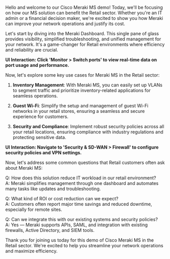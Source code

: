 Hello and welcome to our Cisco Meraki MS demo! Today, we'll be focusing on how our MS solution can benefit the Retail sector. Whether you're an IT admin or a financial decision maker, we're excited to show you how Meraki can improve your network operations and justify its cost.

Let's start by diving into the Meraki Dashboard. This single pane of glass provides visibility, simplified troubleshooting, and unified management for your network. It's a game-changer for Retail environments where efficiency and reliability are crucial.

**UI Interaction: Click 'Monitor > Switch ports' to view real-time data on port usage and performance.**

Now, let's explore some key use cases for Meraki MS in the Retail sector:

1. **Inventory Management**: With Meraki MS, you can easily set up VLANs to segment traffic and prioritize inventory-related applications for seamless operations.

2. **Guest Wi-Fi**: Simplify the setup and management of guest Wi-Fi networks in your retail stores, ensuring a seamless and secure experience for customers.

3. **Security and Compliance**: Implement robust security policies across all your retail locations, ensuring compliance with industry regulations and protecting sensitive data.

**UI Interaction: Navigate to 'Security & SD-WAN > Firewall' to configure security policies and VPN settings.**

Now, let's address some common questions that Retail customers often ask about Meraki MS:

Q: How does this solution reduce IT workload in our retail environment?  
A: Meraki simplifies management through one dashboard and automates many tasks like updates and troubleshooting.

Q: What kind of ROI or cost reduction can we expect?  
A: Customers often report major time savings and reduced downtime, especially for remote sites.

Q: Can we integrate this with our existing systems and security policies?  
A: Yes — Meraki supports APIs, SAML, and integration with existing firewalls, Active Directory, and SIEM tools.

Thank you for joining us today for this demo of Cisco Meraki MS in the Retail sector. We're excited to help you streamline your network operations and maximize efficiency.